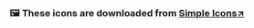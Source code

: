 ### :framed_picture: These icons are downloaded from [Simple Icons:arrow_upper_right:](https://simple-icons.github.io/simple-icons-website/)
